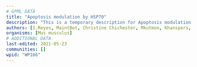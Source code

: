 ```yaml
---
# GPML DATA
title: "Apoptosis modulation by HSP70"
description: "This is a temporary description for Apoptosis modulation by HSP70"
authors: [I.Reyes, MaintBot, Christine Chichester, Mkutmon, Khanspers, Eweitz]
organisms: [Mus musculus]
# ADDITIONAL DATA
last-edited: 2021-05-23
communities: []
wpid: "WP166"
---
```

